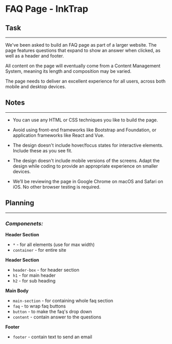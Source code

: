 # FAQ Page - InkTrap

## Task 
____

We've been asked to build an FAQ page as part of a larger website. The page features questions that expand to show an answer when clicked, as well as a header and footer.

All content on the page will eventually come from a Content Management System, meaning its length and composition may be varied.

The page needs to deliver an excellent experience for all users, across both mobile and desktop devices.

## Notes
____

- You can use any HTML or CSS techniques you like to build the page.

- Avoid using front-end frameworks like Bootstrap and Foundation, or application frameworks like React and Vue.

- The design doesn't include hover/focus states for interactive elements. Include these as you see fit.

- The design doesn't include mobile versions of the screens. Adapt the design while coding to provide an appropriate experience on smaller devices.

- We’ll be reviewing the page in Google Chrome on macOS and Safari on iOS. No other browser testing is required. 

## Planning
____

### *Componenets:*

**Header Section**
- `*` - for all elements (use for max width)
- `container` - for entire site

**Header Section**
- `header-box` - for header section
- `h1` - for main header
- `h2` - for sub heading

**Main Body**
- `main-section` - for containing whole faq section
- `faq` - to wrap faq buttons
- `button` - to make the faq's drop down
- `content` - contain answer to the questions

**Footer**
- `footer` - contain text to send an email